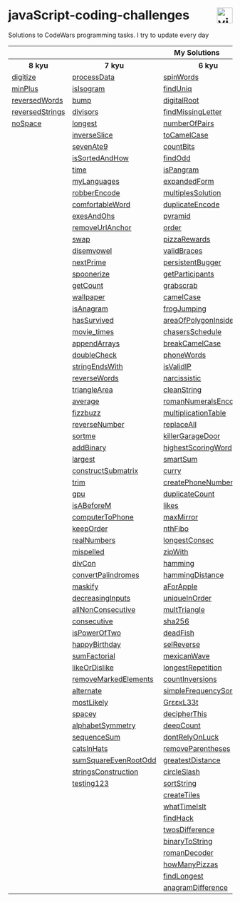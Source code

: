 # javaScript-coding-challenges <a href="https://www.codewars.com/users/DeSaad" target="_blank"> <img src="https://www.codewars.com/users/DeSaad/badges/large" alt="visitor counter" align="right" valign="center" height="35"/></a>

Solutions to CodeWars programming tasks. I try to update every day

<p align='center'>
<table>
  <tr>
      <th colspan="6">My Solutions</th>
  </tr>
  <tr > 
      <th>8 kyu</th>
      <th>7 kyu</th>  
      <th>6 kyu</th>    
      <th>5 kyu</th>  
      <th>others</th>  
  </tr>
  <tr>
    <td><a href="https://github.com/esadakman/javaScript-coding-challenges/blob/master/8_kyu/digitize.md" >digitize</a></td>
    <td><a href="https://github.com/esadakman/javaScript-coding-challenges/blob/master/7_kyu/processData.md" >processData</a></td>
    <td><a href="https://github.com/esadakman/javaScript-coding-challenges/blob/master/6_kyu/spinWords.md" >spinWords</a></td> 
    <td><a href="https://github.com/esadakman/javaScript-coding-challenges/blob/master/5_kyu/moveZeros.md" >moveZeros</a></td>
    <td><a href="https://github.com/esadakman/javaScript-coding-challenges/blob/master/others/find_median.md" >find_median</a></td>
  </tr> 
  <tr>
    <td><a href="https://github.com/esadakman/javaScript-coding-challenges/blob/master/8_kyu/minPlus.md" >minPlus</a></td>
    <td><a href="https://github.com/esadakman/javaScript-coding-challenges/blob/master/7_kyu/isIsogram.md" >isIsogram</a></td>
    <td><a href="https://github.com/esadakman/javaScript-coding-challenges/blob/master/6_kyu/findUniq.md" >findUniq</a></td> 
    <td><a href="https://github.com/esadakman/javaScript-coding-challenges/blob/master/5_kyu/domain_name.md" >domainName</a></td>
    <td><a href="https://github.com/esadakman/javaScript-coding-challenges/blob/master/others/product.md" >product</a></td>
  </tr> 
  <tr>
    <td><a href="https://github.com/esadakman/javaScript-coding-challenges/blob/master/8_kyu/reversedWords.md" >reversedWords</a></td>
    <td><a href="https://github.com/esadakman/javaScript-coding-challenges/blob/master/7_kyu/bump.md" >bump</a></td>
    <td><a href="https://github.com/esadakman/javaScript-coding-challenges/blob/master/6_kyu/digitalRoot.md" >digitalRoot</a></td> 
    <td><a href="https://github.com/esadakman/javaScript-coding-challenges/blob/master/5_kyu/regexp.md" >regexp</a></td>
    <td><a href="https://github.com/esadakman/javaScript-coding-challenges/blob/master/others/evenSort.md" >evenSort</a></td>
  </tr> 
  <tr>
    <td><a href="https://github.com/esadakman/javaScript-coding-challenges/blob/master/8_kyu/reversedStrings.md" >reversedStrings</a></td>
    <td><a href="https://github.com/esadakman/javaScript-coding-challenges/blob/master/7_kyu/divisors.md" >divisors</a></td>
    <td><a href="https://github.com/esadakman/javaScript-coding-challenges/blob/master/6_kyu/findMissingLetter.md" >findMissingLetter</a></td> 
    <td><a href="https://github.com/esadakman/javaScript-coding-challenges/blob/master/5_kyu/scramble.md" >scramble</a></td>
    <td><a href="https://github.com/esadakman/javaScript-coding-challenges/blob/master/others/slidingWindow.md" >slidingWindow</a></td>
  </tr> 
  <tr>
    <td><a href="https://github.com/esadakman/javaScript-coding-challenges/blob/master/8_kyu/noSpace.md" >noSpace</a></td>
    <td><a href="https://github.com/esadakman/javaScript-coding-challenges/blob/master/7_kyu/longest.md" >longest</a></td>
    <td><a href="https://github.com/esadakman/javaScript-coding-challenges/blob/master/6_kyu/numberOfPairs.md" >numberOfPairs</a></td> 
    <td><a href="https://github.com/esadakman/javaScript-coding-challenges/blob/master/5_kyu/firstNonRepeatingLetter.md" >firstNonRepeating</a></td>
    <td><a href="others " ></a></td>
  </tr> 
  <tr>
    <td><a href=" " > </a></td>
    <td><a href="https://github.com/esadakman/javaScript-coding-challenges/blob/master/7_kyu/inverseSlice.md" >inverseSlice</a></td>
    <td><a href="https://github.com/esadakman/javaScript-coding-challenges/blob/master/6_kyu/toCamelCase.md" >toCamelCase</a></td> 
    <td><a href="https://github.com/esadakman/javaScript-coding-challenges/blob/master/5_kyu/rotate.md" >rotate</a></td> 
    <td><a href="others " ></a></td>
  </tr> 
  <tr>
    <td><a href=" " > </a></td>
    <td><a href="https://github.com/esadakman/javaScript-coding-challenges/blob/master/7_kyu/sevenAte9.md" >sevenAte9</a></td>
    <td><a href="https://github.com/esadakman/javaScript-coding-challenges/blob/master/6_kyu/countBits.md" >countBits</a></td> 
    <td><a href="https://github.com/esadakman/javaScript-coding-challenges/blob/master/5_kyu/orderWeight.md">orderWeight</a></td>
    <td><a href="others " ></a></td>
  </tr> 
  <tr>
    <td><a href=" " > </a></td>
    <td><a href="https://github.com/esadakman/javaScript-coding-challenges/blob/master/7_kyu/isSortedAndHow.md" >isSortedAndHow</a></td>
    <td><a href="https://github.com/esadakman/javaScript-coding-challenges/blob/master/6_kyu/findOdd.md" >findOdd</a></td> 
    <td><a href="https://github.com/esadakman/javaScript-coding-challenges/blob/master/5_kyu/makeLooper.md" >makeLooper</a></td>
    <td><a href="others " ></a></td>
  </tr> 
  <tr>
    <td><a href=" " > </a></td>
    <td><a href="https://github.com/esadakman/javaScript-coding-challenges/blob/master/7_kyu/time.md" >time</a></td>
    <td><a href="https://github.com/esadakman/javaScript-coding-challenges/blob/master/6_kyu/isPangram.md" >isPangram</a></td> 
    <td><a href="https://github.com/esadakman/javaScript-coding-challenges/blob/master/5_kyu/powerSumDigTerm.md" >powerSumDigTerm</a></td>
    <td><a href="others " ></a></td>
  </tr> 
  <tr>
    <td><a href=" " > </a></td>
    <td><a href="https://github.com/esadakman/javaScript-coding-challenges/blob/master/7_kyu/myLanguages.md" >myLanguages</a></td>
    <td><a href="https://github.com/esadakman/javaScript-coding-challenges/blob/master/6_kyu/expandedForm.md" >expandedForm</a></td> 
    <td><a href="https://github.com/esadakman/javaScript-coding-challenges/blob/master/5_kyu/generateHashtag.md" >generateHashtag</a></td>
    <td><a href="others " ></a></td>
  </tr> 
  <tr>
    <td><a href=" " > </a></td>
    <td><a href="https://github.com/esadakman/javaScript-coding-challenges/blob/master/7_kyu/robberEncode.md" >robberEncode</a></td>
    <td><a href="https://github.com/esadakman/javaScript-coding-challenges/blob/master/6_kyu/multiplesSolution.md" >multiplesSolution</a></td> 
     <td><a href="https://github.com/esadakman/javaScript-coding-challenges/blob/master/5_kyu/humanReadable.md" >humanReadable</a></td>
    <td><a href="others " ></a></td>
  </tr> 
  <tr>
    <td><a href=" " > </a></td>
    <td><a href="https://github.com/esadakman/javaScript-coding-challenges/blob/master/7_kyu/comfortableWord.md" >comfortableWord</a></td>
    <td><a href="https://github.com/esadakman/javaScript-coding-challenges/blob/master/6_kyu/duplicateEncode.md" >duplicateEncode</a></td> 
    <td><a href="https://github.com/esadakman/javaScript-coding-challenges/blob/master/5_kyu/mathIssues.md" >mathIssues</a></td>
    <td><a href="others " ></a></td>
  </tr> 
  <tr>
    <td><a href=" " > </a></td>
    <td><a href="https://github.com/esadakman/javaScript-coding-challenges/blob/master/7_kyu/exesAndOhs.md" >exesAndOhs</a></td>
    <td><a href="https://github.com/esadakman/javaScript-coding-challenges/blob/master/6_kyu/pyramid.md" >pyramid</a></td> 
    <td><a href="https://github.com/esadakman/javaScript-coding-challenges/blob/master/5_kyu/fibonacci.md" >fibonacci</a></td>
    <td><a href="others " ></a></td>
  </tr> 
  <tr>
    <td><a href=" " > </a></td>
    <td><a href="https://github.com/esadakman/javaScript-coding-challenges/blob/master/7_kyu/removeUrlAnchor.md" >removeUrlAnchor</a></td>
    <td><a href="https://github.com/esadakman/javaScript-coding-challenges/blob/master/6_kyu/order.md" >order</a></td> 
    <td><a href="https://github.com/esadakman/javaScript-coding-challenges/blob/master/5_kyu/goingZeroOrInfinity.md" >goingZeroOrInfinity</a></td>
    <td><a href="others " ></a></td>
  </tr> 
  <tr>
    <td><a href=" " > </a></td>
    <td><a href="https://github.com/esadakman/javaScript-coding-challenges/blob/master/7_kyu/swap.md" >swap</a></td>
    <td><a href="https://github.com/esadakman/javaScript-coding-challenges/blob/master/6_kyu/pizzaRewards.md" >pizzaRewards</a></td> 
    <td><a href="https://github.com/esadakman/javaScript-coding-challenges/blob/master/5_kyu/number9.md" >number9</a></td>
    <td><a href="others " ></a></td>
  </tr> 
  <tr>
    <td><a href=" " > </a></td>
    <td><a href="https://github.com/esadakman/javaScript-coding-challenges/blob/master/7_kyu/disemvowel.md" >disemvowel</a></td>
    <td><a href="https://github.com/esadakman/javaScript-coding-challenges/blob/master/6_kyu/validBraces.md" >validBraces</a></td> 
    <td><a href="https://github.com/esadakman/javaScript-coding-challenges/blob/master/5_kyu/pigIt.md" >pigIt</a></td>
    <td><a href="others " ></a></td>
  </tr> 
  <tr>
    <td><a href=" " > </a></td>
    <td><a href="https://github.com/esadakman/javaScript-coding-challenges/blob/master/7_kyu/nextPrime.md" >nextPrime</a></td>
    <td><a href="https://github.com/esadakman/javaScript-coding-challenges/blob/master/6_kyu/persistence.md" >persistentBugger</a></td> 
     <td><a href="https://github.com/esadakman/javaScript-coding-challenges/blob/master/5_kyu/removeNb.md" >removeNb</a></td>
    <td><a href="others " ></a></td>
  </tr> 
  <tr>
    <td><a href=" " > </a></td>
    <td><a href="https://github.com/esadakman/javaScript-coding-challenges/blob/master/7_kyu/spoonerize.md" >spoonerize</a></td>
    <td><a href="https://github.com/esadakman/javaScript-coding-challenges/blob/master/6_kyu/getParticipants.md" >getParticipants</a></td> 
    <td><a href="https://github.com/esadakman/javaScript-coding-challenges/blob/master/5_kyu/josephusSurvivor.md" >josephusSurvivor</a></td>
    <td><a href="others " ></a></td>
  </tr>  
  <tr>
    <td><a href=" " > </a></td>
    <td><a href="https://github.com/esadakman/javaScript-coding-challenges/blob/master/7_kyu/getCount.md" >getCount</a></td>
    <td><a href="https://github.com/esadakman/javaScript-coding-challenges/blob/master/6_kyu/grabscrab.md" >grabscrab</a></td> 
    <td><a href="https://github.com/esadakman/javaScript-coding-challenges/blob/master/5_kyu/maxSequence.md" >maxSequence</a></td>
    <td><a href="others " ></a></td>
  </tr>  
  <tr>
    <td><a href=" " > </a></td>
    <td><a href="https://github.com/esadakman/javaScript-coding-challenges/blob/master/7_kyu/wallpaper.md" >wallpaper</a></td>
    <td><a href="https://github.com/esadakman/javaScript-coding-challenges/blob/master/6_kyu/camelCase.md" >camelCase</a></td> 
    <td><a href="https://github.com/esadakman/javaScript-coding-challenges/blob/master/5_kyu/paginationHelper.md" >paginationHelper</a></td>
    <td><a href="others " ></a></td>
  </tr>  
  <tr>
    <td><a href=" " > </a></td>
    <td><a href="https://github.com/esadakman/javaScript-coding-challenges/blob/master/7_kyu/isAnagram.md" >isAnagram</a></td>
    <td><a href="https://github.com/esadakman/javaScript-coding-challenges/blob/master/6_kyu/frogJumping.md" >frogJumping</a></td> 
    <td><a href="5 kyu " > </a></td>
    <td><a href="others " ></a></td>
  </tr>  
  <tr>
    <td><a href=" " > </a></td>
    <td><a href="https://github.com/esadakman/javaScript-coding-challenges/blob/master/7_kyu/hasSurvived.md" >hasSurvived</a></td>
    <td><a href="https://github.com/esadakman/javaScript-coding-challenges/blob/master/6_kyu/areaOfPolygonInsideCircle.md" >areaOfPolygonInsideCircle</a></td> 
    <td><a href="5 kyu " > </a></td>
    <td><a href="others " ></a></td>
  </tr>  
  <tr>
    <td><a href=" " > </a></td>
    <td><a href="https://github.com/esadakman/javaScript-coding-challenges/blob/master/7_kyu/movie_times.md" >movie_times</a></td>
    <td><a href="https://github.com/esadakman/javaScript-coding-challenges/blob/master/6_kyu/chasersSchedule.md" >chasersSchedule</a></td> 
    <td><a href="5 kyu " > </a></td>
    <td><a href="others " ></a></td>
  </tr>  
  <tr>
    <td><a href=" " > </a></td>
    <td><a href="https://github.com/esadakman/javaScript-coding-challenges/blob/master/7_kyu/appendArrays.md" >appendArrays </a></td>
    <td><a href="https://github.com/esadakman/javaScript-coding-challenges/blob/master/6_kyu/breakCamelCase.md">breakCamelCase</a></td> 
    <td><a href="5 kyu " > </a></td>
    <td><a href="others " ></a></td>
  </tr>  
  <tr>
    <td><a href=" " > </a></td>
    <td><a href="https://github.com/esadakman/javaScript-coding-challenges/blob/master/7_kyu/doubleCheck.md" >doubleCheck </a></td>
    <td><a href="https://github.com/esadakman/javaScript-coding-challenges/blob/master/6_kyu/phoneWords.md" >phoneWords</a></td> 
    <td><a href="5 kyu " > </a></td>
    <td><a href="others " ></a></td>
  </tr>  
  <tr>
    <td><a href=" " > </a></td>
    <td><a href="https://github.com/esadakman/javaScript-coding-challenges/blob/master/7_kyu/stringEndsWith.md" >stringEndsWith </a></td>
    <td><a href="https://github.com/esadakman/javaScript-coding-challenges/blob/master/6_kyu/isValidIP.md" >isValidIP </a></td> 
    <td><a href="5 kyu" > </a></td>
    <td><a href="others " ></a></td>
  </tr>  
  <tr>
    <td><a href=" " > </a></td>
    <td><a href="https://github.com/esadakman/javaScript-coding-challenges/blob/master/7_kyu/reverseWords.md" >reverseWords </a></td>
    <td><a href="https://github.com/esadakman/javaScript-coding-challenges/blob/master/6_kyu/narcissistic.md" >narcissistic </a></td> 
    <td><a href="5 kyu" > </a></td>
    <td><a href="others " ></a></td>
  </tr>  
  <tr>
    <td><a href=" " > </a></td>
    <td><a href="https://github.com/esadakman/javaScript-coding-challenges/blob/master/7_kyu/triangleArea.md" >triangleArea </a></td>
    <td><a href="https://github.com/esadakman/javaScript-coding-challenges/blob/master/6_kyu/cleanString.md" >cleanString </a></td> 
    <td><a href="5 kyu" > </a></td>
    <td><a href="others " ></a></td>
  </tr>  
  <tr>
    <td><a href=" " > </a></td>
    <td><a href="https://github.com/esadakman/javaScript-coding-challenges/blob/master/7_kyu/average.md" >average</a></td>
    <td><a href="https://github.com/esadakman/javaScript-coding-challenges/blob/master/6_kyu/romanNumeralsEncoder.md" >romanNumeralsEncoder </a></td> 
    <td><a href="5 kyu" > </a></td>
    <td><a href="others " ></a></td>
  </tr>  
  <tr>
    <td><a href=" " > </a></td>
    <td><a href="https://github.com/esadakman/javaScript-coding-challenges/blob/master/7_kyu/fizzbuzz.md" >fizzbuzz</a></td>
    <td><a href="https://github.com/esadakman/javaScript-coding-challenges/blob/master/6_kyu/multiplicationTable.md" >multiplicationTable </a></td> 
    <td><a href="5 kyu" > </a></td>
    <td><a href="others " ></a></td>
  </tr>  
  <tr>
    <td><a href=" " > </a></td>
    <td><a href="https://github.com/esadakman/javaScript-coding-challenges/blob/master/7_kyu/reverseNumber.md" >reverseNumber</a></td>
    <td><a href="https://github.com/esadakman/javaScript-coding-challenges/blob/master/6_kyu/replaceAll.md" >replaceAll </a></td> 
    <td><a href="5 kyu" > </a></td>
    <td><a href="others " ></a></td>
  </tr>  
  <tr>
    <td><a href=" " > </a></td>
    <td><a href="https://github.com/esadakman/javaScript-coding-challenges/blob/master/7_kyu/sortme.md" >sortme</a></td>
    <td><a href="https://github.com/esadakman/javaScript-coding-challenges/blob/master/6_kyu/killerGarageDoor.md" >killerGarageDoor </a></td> 
    <td><a href="5 kyu" > </a></td>
    <td><a href="others " ></a></td>
  </tr>  
  <tr>
    <td><a href=" " > </a></td>
    <td><a href="https://github.com/esadakman/javaScript-coding-challenges/blob/master/7_kyu/addBinary.md" >addBinary</a></td>
    <td><a href="https://github.com/esadakman/javaScript-coding-challenges/blob/master/6_kyu/highestScoringWord.md" >highestScoringWord </a></td> 
    <td><a href="5 kyu" > </a></td>
    <td><a href="others " ></a></td>
  </tr>  
  <tr>
    <td><a href=" " > </a></td>
    <td><a href="https://github.com/esadakman/javaScript-coding-challenges/blob/master/7_kyu/largest.md" >largest</a></td>
    <td><a href="https://github.com/esadakman/javaScript-coding-challenges/blob/master/6_kyu/smartSum.md" >smartSum </a></td> 
    <td><a href="5 kyu" > </a></td>
    <td><a href="others " ></a></td>
  </tr>  
  <tr>
    <td><a href=" " > </a></td>
    <td><a href="https://github.com/esadakman/javaScript-coding-challenges/blob/master/7_kyu/constructSubmatrix.md" >constructSubmatrix</a></td>
    <td><a href="https://github.com/esadakman/javaScript-coding-challenges/blob/master/6_kyu/curry.md" >curry </a></td> 
    <td><a href="5 kyu" > </a></td>
    <td><a href="others " ></a></td>
  </tr>  
  <tr>
    <td><a href=" " > </a></td>
    <td><a href="https://github.com/esadakman/javaScript-coding-challenges/blob/master/7_kyu/trim.md" >trim</a></td>
    <td><a href="https://github.com/esadakman/javaScript-coding-challenges/blob/master/6_kyu/createPhoneNumber.md" >createPhoneNumber </a></td> 
    <td><a href="5 kyu" > </a></td>
    <td><a href="others " ></a></td>
  </tr>  
  <tr>
    <td><a href=" " > </a></td>
    <td><a href="https://github.com/esadakman/javaScript-coding-challenges/blob/master/7_kyu/gpu.md" >gpu</a></td>
    <td><a href="https://github.com/esadakman/javaScript-coding-challenges/blob/master/6_kyu/duplicateCount.md" >duplicateCount </a></td> 
    <td><a href="5 kyu" > </a></td>
    <td><a href="others " ></a></td>
  </tr>  
  <tr>
    <td><a href=" " > </a></td>
    <td><a href="https://github.com/esadakman/javaScript-coding-challenges/blob/master/7_kyu/isABeforeM.md" >isABeforeM</a></td>
    <td><a href="https://github.com/esadakman/javaScript-coding-challenges/blob/master/6_kyu/likes.md" >likes </a></td> 
    <td><a href="5 kyu" > </a></td>
    <td><a href="others " ></a></td>
  </tr>  
  <tr>
    <td><a href=" " > </a></td>
    <td><a href="https://github.com/esadakman/javaScript-coding-challenges/blob/master/7_kyu/computerToPhone.md" >computerToPhone</a></td>
    <td><a href="https://github.com/esadakman/javaScript-coding-challenges/blob/master/6_kyu/maxMirror.md" >maxMirror </a></td> 
    <td><a href="5 kyu" > </a></td>
    <td><a href="others " ></a></td>
  </tr>  
  <tr>
    <td><a href=" " > </a></td>
    <td><a href="https://github.com/esadakman/javaScript-coding-challenges/blob/master/7_kyu/keepOrder.md" >keepOrder</a></td>
    <td><a href="https://github.com/esadakman/javaScript-coding-challenges/blob/master/6_kyu/nthFibo.md" >nthFibo </a></td> 
    <td><a href="5 kyu" > </a></td>
    <td><a href="others " ></a></td>
  </tr>  
  <tr>
    <td><a href=" " > </a></td>
    <td><a href="https://github.com/esadakman/javaScript-coding-challenges/blob/master/7_kyu/realNumbers.md" >realNumbers</a></td>
    <td><a href="https://github.com/esadakman/javaScript-coding-challenges/blob/master/6_kyu/longestConsec.md" >longestConsec </a></td> 
    <td><a href="5 kyu" > </a></td>
    <td><a href="others " ></a></td>
  </tr>  
  <tr>
    <td><a href=" " > </a></td>
    <td><a href="https://github.com/esadakman/javaScript-coding-challenges/blob/master/7_kyu/mispelled.md" >mispelled</a></td>
    <td><a href="https://github.com/esadakman/javaScript-coding-challenges/blob/master/6_kyu/zipWith.md" >zipWith </a></td> 
    <td><a href="5 kyu" > </a></td>
    <td><a href="others " ></a></td>
  </tr>  
  <tr>
    <td><a href=" " > </a></td>
    <td><a href="https://github.com/esadakman/javaScript-coding-challenges/blob/master/7_kyu/divCon.md" >divCon</a></td>
    <td><a href="https://github.com/esadakman/javaScript-coding-challenges/blob/master/6_kyu/hamming.md" >hamming </a></td> 
    <td><a href="5 kyu" > </a></td>
    <td><a href="others " ></a></td>
  </tr>  
  <tr>
    <td><a href=" " > </a></td>
    <td><a href="https://github.com/esadakman/javaScript-coding-challenges/blob/master/7_kyu/convertPalindromes.md" >convertPalindromes</a></td>
    <td><a href="https://github.com/esadakman/javaScript-coding-challenges/blob/master/6_kyu/hammingDistance.md" >hammingDistance </a></td> 
    <td><a href="5 kyu" > </a></td>
    <td><a href="others " ></a></td>
  </tr>  
  <tr>
    <td><a href=" " > </a></td>
    <td><a href="https://github.com/esadakman/javaScript-coding-challenges/blob/master/7_kyu/maskify.md" >maskify</a></td>
    <td><a href="https://github.com/esadakman/javaScript-coding-challenges/blob/master/6_kyu/aForApple.md" >aForApple </a></td> 
    <td><a href="5 kyu" > </a></td>
    <td><a href="others " ></a></td>
  </tr>  
  <tr>
    <td><a href=" " > </a></td>
    <td><a href="https://github.com/esadakman/javaScript-coding-challenges/blob/master/7_kyu/decreasingInputs.md" >decreasingInputs</a></td>
    <td><a href="https://github.com/esadakman/javaScript-coding-challenges/blob/master/6_kyu/uniqueInOrder.md" >uniqueInOrder </a></td> 
    <td><a href="5 kyu" > </a></td>
    <td><a href="others " ></a></td>
  </tr>  
  <tr>
    <td><a href=" " > </a></td>
    <td><a href="https://github.com/esadakman/javaScript-coding-challenges/blob/master/7_kyu/allNonConsecutive.md" >allNonConsecutive</a></td>
    <td><a href="https://github.com/esadakman/javaScript-coding-challenges/blob/master/6_kyu/multTriangle.md" >multTriangle </a></td> 
    <td><a href="5 kyu" > </a></td>
    <td><a href="others " ></a></td>
  </tr>  
  <tr>
    <td><a href=" " > </a></td>
    <td><a href="https://github.com/esadakman/javaScript-coding-challenges/blob/master/7_kyu/consecutive.md" >consecutive</a></td>
    <td><a href="https://github.com/esadakman/javaScript-coding-challenges/blob/master/6_kyu/sha256.md" >sha256 </a></td> 
    <td><a href="5 kyu" > </a></td>
    <td><a href="others " ></a></td>
  </tr>  
  <tr>
    <td><a href=" " > </a></td>
    <td><a href="https://github.com/esadakman/javaScript-coding-challenges/blob/master/7_kyu/isPowerOfTwo.md" >isPowerOfTwo</a></td>
    <td><a href="https://github.com/esadakman/javaScript-coding-challenges/blob/master/6_kyu/deadFish.md" >deadFish </a></td> 
    <td><a href="5 kyu" > </a></td>
    <td><a href="others " ></a></td>
  </tr>  
  <tr>
    <td><a href=" " > </a></td>
     <td><a href="https://github.com/esadakman/javaScript-coding-challenges/blob/master/7_kyu/happyBirthday.md" >happyBirthday</a></td>
    <td><a href="https://github.com/esadakman/javaScript-coding-challenges/blob/master/6_kyu/selReverse.md" >selReverse </a></td> 
    <td><a href="5 kyu" > </a></td>
    <td><a href="others " ></a></td>
  </tr>  
  <tr>
    <td><a href=" " > </a></td>
    <td><a href="https://github.com/esadakman/javaScript-coding-challenges/blob/master/7_kyu/sumFactorial.md" >sumFactorial</a></td>
    <td><a href="https://github.com/esadakman/javaScript-coding-challenges/blob/master/6_kyu/wave.md" >mexicanWave</a></td> 
    <td><a href="5 kyu" > </a></td>
    <td><a href="others " ></a></td>
  </tr>  
  <tr>
    <td><a href=" " > </a></td>
    <td><a href="https://github.com/esadakman/javaScript-coding-challenges/blob/master/7_kyu/likeOrDislike.md" >likeOrDislike</a></td>
    <td><a href="https://github.com/esadakman/javaScript-coding-challenges/blob/master/6_kyu/longestRepetition.md" >longestRepetition</a></td> 
    <td><a href="5 kyu" > </a></td>
    <td><a href="others " ></a></td>
  </tr>  
  <tr>
    <td><a href=" " > </a></td>
    <td><a href="https://github.com/esadakman/javaScript-coding-challenges/blob/master/7_kyu/removeMarkedElements.md" >removeMarkedElements</a></td> 
    <td><a href="https://github.com/esadakman/javaScript-coding-challenges/blob/master/6_kyu/countInversions.md" >countInversions</a></td> 
    <td><a href="5 kyu" > </a></td>
    <td><a href="others " ></a></td>
  </tr>  
  <tr>
    <td><a href=" " > </a></td>
    <td><a href="https://github.com/esadakman/javaScript-coding-challenges/blob/master/7_kyu/alternate.md" >alternate</a></td> 
    <td><a href="https://github.com/esadakman/javaScript-coding-challenges/blob/master/6_kyu/simpleFrequencySort.md" >simpleFrequencySort</a></td> 
    <td><a href="5 kyu" > </a></td>
    <td><a href="others " ></a></td>
  </tr>  
  <tr>
    <td><a href=" " > </a></td>
    <td><a href="https://github.com/esadakman/javaScript-coding-challenges/blob/master/7_kyu/mostLikely.md" >mostLikely</a></td> 
    <td><a href="https://github.com/esadakman/javaScript-coding-challenges/blob/master/6_kyu/greekLeet.md" >GrεεκL33t</a></td> 
    <td><a href="5 kyu" > </a></td>
    <td><a href="others " ></a></td>
  </tr>  
  <tr>
    <td><a href=" " > </a></td>
    <td><a href="https://github.com/esadakman/javaScript-coding-challenges/blob/master/7_kyu/spacey.md" >spacey</a></td>
    <td><a href="https://github.com/esadakman/javaScript-coding-challenges/blob/master/6_kyu/decipherThis.md" >decipherThis</a></td> 
    <td><a href="5 kyu" > </a></td>
    <td><a href="others " ></a></td>
  </tr>  
  <tr>
    <td><a href=" " > </a></td>
    <td><a href="https://github.com/esadakman/javaScript-coding-challenges/blob/master/7_kyu/alphabetSymmetry.md" >alphabetSymmetry</a></td>
    <td><a href="https://github.com/esadakman/javaScript-coding-challenges/blob/master/6_kyu/deepCount.md" >deepCount</a></td> 
    <td><a href="5 kyu" > </a></td>
    <td><a href="others " ></a></td>
  </tr>  
  <tr>
    <td><a href=" " > </a></td>
    <td><a href="https://github.com/esadakman/javaScript-coding-challenges/blob/master/7_kyu/sequenceSum.md" >sequenceSum</a></td>
    <td><a href="https://github.com/esadakman/javaScript-coding-challenges/blob/master/6_kyu/dontRelyOnLuck.md" >dontRelyOnLuck</a></td> 
    <td><a href="5 kyu" > </a></td>
    <td><a href="others " ></a></td>
  </tr>  
  <tr>
    <td><a href=" " > </a></td>
    <td><a href="https://github.com/esadakman/javaScript-coding-challenges/blob/master/7_kyu/catsInHats.md" >catsInHats</a></td>
    <td><a href="https://github.com/esadakman/javaScript-coding-challenges/blob/master/6_kyu/removeParentheses.md" >removeParentheses</a></td> 
    <td><a href="5 kyu" > </a></td>
    <td><a href="others " ></a></td>
  </tr> 
  <tr>
    <td><a href=" " > </a></td>
    <td><a href="https://github.com/esadakman/javaScript-coding-challenges/blob/master/7_kyu/sumSquareEvenRootOdd.md" >sumSquareEvenRootOdd</a></td>
    <td><a href="https://github.com/esadakman/javaScript-coding-challenges/blob/master/6_kyu/greatestDistance.md" >greatestDistance</a></td> 
    <td><a href="5 kyu" > </a></td>
    <td><a href="others " ></a></td>
  </tr> 
  <tr>
    <td><a href=" " > </a></td>
    <td><a href="https://github.com/esadakman/javaScript-coding-challenges/blob/master/7_kyu/stringsConstruction.md" >stringsConstruction</a></td>
    <td><a href="https://github.com/esadakman/javaScript-coding-challenges/blob/master/6_kyu/circleSlash.md" >circleSlash</a></td> 
    <td><a href="5 kyu" > </a></td>
    <td><a href="others " ></a></td>
  </tr> 
  <tr>
    <td><a href=" " > </a></td>
     <td><a href="https://github.com/esadakman/javaScript-coding-challenges/blob/master/7_kyu/testing123.md" >testing123</a></td>
    <td><a href="https://github.com/esadakman/javaScript-coding-challenges/blob/master/6_kyu/sortString.md" >sortString</a></td> 
    <td><a href="5 kyu" > </a></td>
    <td><a href="others " ></a></td>
  </tr> 
  <tr>
    <td><a href=" " > </a></td>
    <td><a href="7 kyu" > </a></td>
    <td><a href="https://github.com/esadakman/javaScript-coding-challenges/blob/master/6_kyu/createTiles.md" >createTiles</a></td> 
    <td><a href="5 kyu" > </a></td>
    <td><a href="others " ></a></td>
  </tr> 
  <tr>
    <td><a href=" " > </a></td>
    <td><a href="7 kyu" > </a></td>
    <td><a href="https://github.com/esadakman/javaScript-coding-challenges/blob/master/6_kyu/whatTimeIsIt.md" >whatTimeIsIt</a></td> 
    <td><a href="5 kyu" > </a></td>
    <td><a href="others " ></a></td>
  </tr> 
  <tr>
    <td><a href=" " > </a></td>
    <td><a href="7 kyu" > </a></td>
    <td><a href="https://github.com/esadakman/javaScript-coding-challenges/blob/master/6_kyu/findHack.md" >findHack</a></td> 
    <td><a href="5 kyu" > </a></td>
    <td><a href="others " ></a></td>
  </tr> 
  <tr>
    <td><a href=" " > </a></td>
    <td><a href="7 kyu" > </a></td>
    <td><a href="https://github.com/esadakman/javaScript-coding-challenges/blob/master/6_kyu/twosDifference.md" >twosDifference</a></td> 
    <td><a href="5 kyu" > </a></td>
    <td><a href="others " ></a></td>
  </tr> 
  <tr>
    <td><a href=" " > </a></td>
    <td><a href="7 kyu" > </a></td>
    <td><a href="https://github.com/esadakman/javaScript-coding-challenges/blob/master/6_kyu/binaryToString.md" >binaryToString</a></td> 
    <td><a href="5 kyu" > </a></td>
    <td><a href="others " ></a></td>
  </tr> 
  <tr>
    <td><a href=" " > </a></td>
    <td><a href="7 kyu" > </a></td>
    <td><a href="https://github.com/esadakman/javaScript-coding-challenges/blob/master/6_kyu/romanDecoder.md" >romanDecoder</a></td> 
    <td><a href="5 kyu" > </a></td>
    <td><a href="others " ></a></td>
  </tr> 
  <tr>
    <td><a href=" " > </a></td>
    <td><a href="7 kyu" > </a></td>
    <td><a href="https://github.com/esadakman/javaScript-coding-challenges/blob/master/6_kyu/howManyPizzas.md" >howManyPizzas</a></td> 
    <td><a href="5 kyu" > </a></td>
    <td><a href="others " ></a></td>
  </tr> 
  <tr>
    <td><a href=" " > </a></td>
    <td><a href="7 kyu" > </a></td>
    <td><a href="https://github.com/esadakman/javaScript-coding-challenges/blob/master/6_kyu/findLongest.md" >findLongest</a></td> 
    <td><a href="5 kyu" > </a></td>
    <td><a href="others " ></a></td>
  </tr> 
  <tr>
    <td><a href=" " > </a></td>
    <td><a href="7 kyu" > </a></td>
    <td><a href="https://github.com/esadakman/javaScript-coding-challenges/blob/master/6_kyu/anagramDifference.md" >anagramDifference</a></td> 
    <td><a href="5 kyu" > </a></td>
    <td><a href="others " ></a></td>
  </tr> 
</table>
</p>
